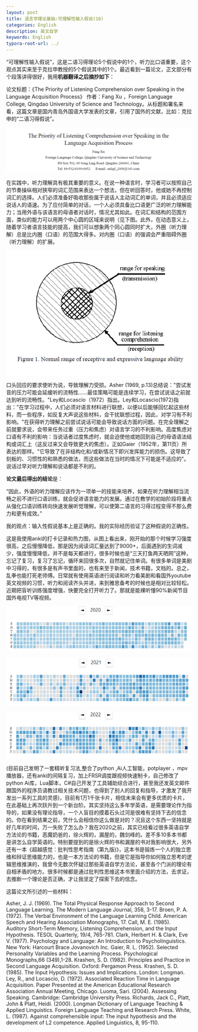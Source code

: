 ```yaml
---
layout: post
title: 语言学理论基础:可理解性输入假说(16)
categories: English
description: 英文自学
keywords: English
typora-root-url: ../
---
```


“可理解性输入假说”，这是二语习得理论5个假说中的1个，听力比口语重要，这个观点其实来至于克拉申教授的5个假说其中的1个。最近看到一篇论文，正文部分有个段落讲得很好，我用**机器翻译之后摘抄如下**：

论文标题：《The Priority of Listening Comprehension over Speaking in the Language Acquisition Process》 作者：Fang Xu ，Foreign Language College, Qingdao University of Science and Technology。从标题和署名来看，这篇文章是国内青岛外国语大学发表的文章，引用了国外的文献，比如：克拉申的“二语习得假说”。

![Acrobat_mq0oIaEyxR](/images/posts/Acrobat_mq0oIaEyxR.png)



在实践中，听力理解具有极其重要的意义。在说一种语言时，学习者可以按照自己的节奏操纵相对狭窄的词汇范围来表达一个想法，但在听回答时，他或她不再控制词汇的选择。人们必须准备好吸收那些属于说话人主动词汇的单词，并且必须适应说话人的语速。为了应付简单的对话，一个人必须具备比口语更广泛的听力理解能力；当用外语与该语言的母语者对话时，情况尤其如此。在词汇和结构的范围方面，类似的能力可以用两个中心圆的区域来说明（见下图。此外，在动态意义上，随着学习者语言技能的提高，我们可以想象两个同心圆同时扩大，外圈（听力理解）总是比内圈（口语）的范围大得多。对内圈（口语）的强调会严重阻碍外圈（听力理解）的扩展。

![Acrobat_np2IPJkcQx](/images/posts/Acrobat_np2IPJkcQx.png)

口头回应的要求使听为说，导致理解力受损。Asher (1969, p.13)总结说："尝试发音的压力可能会延缓听的流畅性......最佳策略可能是连续学习，在尝试说话之前就达到听的流畅性。"Ley和Locascio（1972）指出。Ley和Locascio(1972)指出："在学习过程中，人们必须对语言材料进行联想，以便以后能够回忆起这些材料，而一些程序，如反复大声说这些材料，会干扰联想过程，因此，对学习有不利影响。"在获得听力理解之前尝试说话可能会导致说话方面的问题。在完全理解之前就要求说，会带来任务过重（压力和焦虑）对语言学习的不利影响。高度焦虑对口语有不利的影响：当说话者过度焦虑时，就会迫使他或她回到自己的母语语法结构或词汇上（这反过来又会导致更大的焦虑）。正如Gaier（1952年，第11页）所表达的那样。"它导致了在非结构化和/或新情况下即兴发挥能力的损伤。这导致了刻板的、习惯性的和熟悉的做法，而这些做法在当时的情况下可能是不适应的"。说话过早对听力理解和说话都是不利的。

**论文最后得出的结论**是：

“因此，外语的听力理解应该作为一项单一的技能来培养，如果在听力理解相当流畅之前不进行口语训练，就会促进语言能力的发展。通过在教学的初始阶段将重点从强化口语训练转向快速发展听觉理解，可以使第二语言的习得过程变得不那么费力和更有成效。”



我的观点：输入性假说基本上是正确的。我的实际经历验证了这种假说的正确性。

这是我使用anki的打卡记录和热力图，从图上看出来，刚开始的那个时候学习强度很高，之后慢慢降低，那是因为阅读词汇量达到了9000+，后面遇到的生词减少，强度慢慢降低，并不是每天都进行，很多时候也是“三天打鱼两天晒网”这种，忘记了复习，复习了忘记，循环来回很多次，自然就记住单词。有很多单词是美剧中习得的，有很多是有声书里面的，也有来至于新闻，技术书籍，文档的。总之，乱拳也能打死老师傅。日常就有使用英语进行阅读和听力看美剧和看国外youtube英文视频的习惯，听力和阅读齐头并进，来到雅思备考的时候也是相对比较轻松。近期把盲听训练强度增强，快要完全打开听力了。那就是能裸听懂90%新闻节目 国外电视TV等视频。

![anki_GPR69UNHoK](/images/posts/anki_GPR69UNHoK.png)

![anki_Hhn1WjTAHB](/images/posts/anki_Hhn1WjTAHB.png)

![anki_kSzcXDExqC](/images/posts/anki_kSzcXDExqC.png)



(目前自己发明了一套精听复习法,整合了python ,Ai人工智能，potplayer ，mpv播放器，还有anki的间隔复习，加上FRSR调度跟视频快速制卡，自己修改了python Ai库，Lua脚本，C#自己开发了工具辅助综合进行，甚至我还发英文邮件跟国外的程序员请教过相关技术问题，也得到了别人的回复和指导，才激发了我开发出一系列工具的灵感)，目前有1万1千张卡片，相信未来会有更多优质的卡片，在此基础上再次跃升到一个新台阶。其实坚持这么多年学英语，是需要理论作为指导的，如果没有理论指导，一个人盲目的摸着石头过河是很难有坚持下去的信念的。你在看到结果之前，凭什么会相信你这么做是对的？况且这个东西一坚持就是好几年的时间，万一失败了怎么办？我在2020之前，其实已经看过很多英语自学方法论的书籍，恶魔奶爸的，徐火辉的，漏屋的，魏剑峰的。差不多10多本书都是讲怎么自学英语的。特别要提到的是徐火辉的书和漏屋的书对我影响很大，另外还有一本《超越感觉：批判性思考指南（第九版)》，这本书是锻炼一个人的独立思维和辩证思维能力的，也是一本方法论的书籍，但是它是指导你如何独立思考的逻辑思维推演的，我曾今无数次怀疑过那些英语自学方法论，甚至各个门派的理论有自相矛盾的地方。很多时候都是通过批判性思维这本书里面介绍的方法，去求证，去推断一个理论是否正确，才让我坚定了探索下去的信念。

这篇论文所引述的一些材料：

Asher, J. J. (1969). The Total Physical Response Approach to Second Language Learning. The Modern Language
Journal, 358, 3-17.
Broen, P. A. (1972). The Verbal Environment of the Language Learning Child. American Speech and Hearing
Association Monographs, 17.
Call, M. E. (1985). Auditory Short-Term Memory, Listening Comprehension, and the Input Hypothesis. TESOL
Quarterly, 19/4, 765-781.
Clark, Herbert H. & Clark, Eve V. (1977). Psychology and Language: An Introduction to Psycholinguistics. New
York: Harcourt Brace Jovanovich Inc.
Gaier, R. L. (1952). Selected Personality Variables and the Learning Process. Psychological Monographs,66
(349),1-28.
Krashen, S. D. (1982). Principles and Practice in Second Language Acquisition. Oxford: Pergamon Press.
Krashen, S. D. (1985). The Input Hypothesis: Issues and Implications. London: Longman.
Ley, R., and Locascio, D. (1972). Associated Reaction Time in Language Acquisition. Paper Presented at the
American Educational Research Association Annual Meeting, Chicago.
Luoma, Sari. (2004). Assessing Speaking. Cambridge: Cambridge University Press.
Richards, Jack C., Platt, John & Platt, Heidi. (2000). Longman Dictionary of Language Teaching & Applied
Linguistics. Foreign Language Teaching and Research Press.
White, L. (1987). Against comprehensible input: The input hypothesis and the development of L2 competence.
Applied Linguistics, 8, 95-110.

